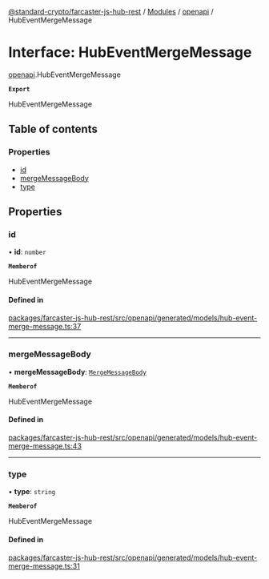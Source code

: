[@standard-crypto/farcaster-js-hub-rest](../README.md) / [Modules](../modules.md) / [openapi](../modules/openapi.md) / HubEventMergeMessage

# Interface: HubEventMergeMessage

[openapi](../modules/openapi.md).HubEventMergeMessage

**`Export`**

HubEventMergeMessage

## Table of contents

### Properties

- [id](openapi.HubEventMergeMessage.md#id)
- [mergeMessageBody](openapi.HubEventMergeMessage.md#mergemessagebody)
- [type](openapi.HubEventMergeMessage.md#type)

## Properties

### id

• **id**: `number`

**`Memberof`**

HubEventMergeMessage

#### Defined in

[packages/farcaster-js-hub-rest/src/openapi/generated/models/hub-event-merge-message.ts:37](https://github.com/standard-crypto/farcaster-js/blob/main/packages/farcaster-js-hub-rest/src/openapi/generated/models/hub-event-merge-message.ts#L37)

___

### mergeMessageBody

• **mergeMessageBody**: [`MergeMessageBody`](openapi.MergeMessageBody.md)

**`Memberof`**

HubEventMergeMessage

#### Defined in

[packages/farcaster-js-hub-rest/src/openapi/generated/models/hub-event-merge-message.ts:43](https://github.com/standard-crypto/farcaster-js/blob/main/packages/farcaster-js-hub-rest/src/openapi/generated/models/hub-event-merge-message.ts#L43)

___

### type

• **type**: `string`

**`Memberof`**

HubEventMergeMessage

#### Defined in

[packages/farcaster-js-hub-rest/src/openapi/generated/models/hub-event-merge-message.ts:31](https://github.com/standard-crypto/farcaster-js/blob/main/packages/farcaster-js-hub-rest/src/openapi/generated/models/hub-event-merge-message.ts#L31)
